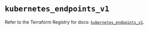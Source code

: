 # `kubernetes_endpoints_v1`

Refer to the Terraform Registry for docs: [`kubernetes_endpoints_v1`](https://registry.terraform.io/providers/hashicorp/kubernetes/2.33.0/docs/resources/endpoints_v1).
